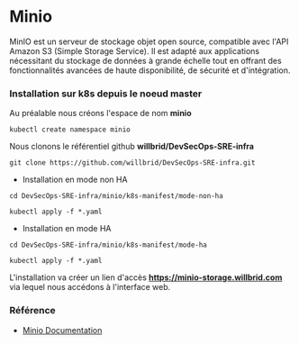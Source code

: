 # Minio

MinIO est un serveur de stockage objet open source, compatible avec l'API Amazon S3 (Simple Storage Service). Il est adapté aux applications nécessitant du stockage de données à grande échelle tout en offrant des fonctionnalités avancées de haute disponibilité, de sécurité et d'intégration.

### Installation sur k8s depuis le noeud master

Au préalable nous créons l'espace de nom **minio**

```
kubectl create namespace minio
```

Nous clonons le référentiel github **willbrid/DevSecOps-SRE-infra**

```
git clone https://github.com/willbrid/DevSecOps-SRE-infra.git
```

- Installation en mode non HA

```
cd DevSecOps-SRE-infra/minio/k8s-manifest/mode-non-ha
```

```
kubectl apply -f *.yaml
```

- Installation en mode HA

```
cd DevSecOps-SRE-infra/minio/k8s-manifest/mode-ha
```

```
kubectl apply -f *.yaml
```

L'installation va créer un lien d'accès **https://minio-storage.willbrid.com** via lequel nous accédons à l'interface web.

### Référence

- [Minio Documentation](https://min.io/docs)